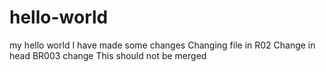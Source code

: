 # hello-world
my hello world
I have made some changes
Changing file in R02
Change in head
BR003 change
This should not be merged
